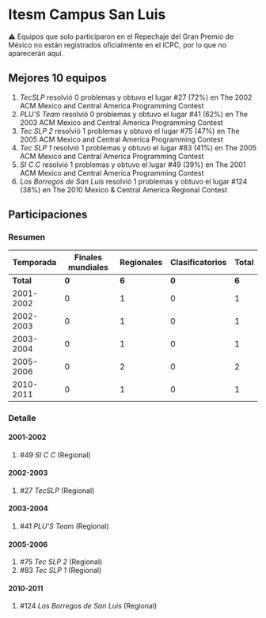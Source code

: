# Itesm Campus San Luis

:warning: Equipos que solo participaron en el Repechaje del Gran Premio de México no están registrados oficialmente en el ICPC, por lo que no aparecerán aquí.

## Mejores 10 equipos

1. _TecSLP_ resolvió 0 problemas y obtuvo el lugar #27 (72%) en The 2002 ACM Mexico and Central America Programming Contest
1. _PLU'S Team_ resolvió 0 problemas y obtuvo el lugar #41 (62%) en The 2003 ACM Mexico and Central America Programming Contest
1. _Tec SLP 2_ resolvió 1 problemas y obtuvo el lugar #75 (47%) en The 2005 ACM Mexico and Central America Programming Contest
1. _Tec SLP 1_ resolvió 1 problemas y obtuvo el lugar #83 (41%) en The 2005 ACM Mexico and Central America Programming Contest
1. _SI C C_ resolvió 1 problemas y obtuvo el lugar #49 (39%) en The 2001 ACM Mexico and Central America Programming Contest
1. _Los Borregos de San Luis_ resolvió 1 problemas y obtuvo el lugar #124 (38%) en The 2010 Mexico & Central America Regional Contest

## Participaciones

### Resumen

| Temporada | Finales mundiales | Regionales | Clasificatorios | Total |
| --- | --- | --- | --- | --- |
| **Total** | **0** | **6** | **0** | **6** |
| 2001-2002 | 0 | 1 | 0 | 1 |
| 2002-2003 | 0 | 1 | 0 | 1 |
| 2003-2004 | 0 | 1 | 0 | 1 |
| 2005-2006 | 0 | 2 | 0 | 2 |
| 2010-2011 | 0 | 1 | 0 | 1 |

### Detalle

#### 2001-2002

1. #49 _SI C C_ (Regional)

#### 2002-2003

1. #27 _TecSLP_ (Regional)

#### 2003-2004

1. #41 _PLU'S Team_ (Regional)

#### 2005-2006

1. #75 _Tec SLP 2_ (Regional)
1. #83 _Tec SLP 1_ (Regional)

#### 2010-2011

1. #124 _Los Borregos de San Luis_ (Regional)




